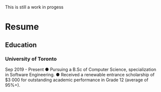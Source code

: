 <html>
  
<body>
  <p> This is still a work in progess </p>

  <h1>Resume</h1>

  <h2> Education </h2>

  <h3>University of Toronto</h3>
  <p>
    Sep 2019 - Present
    ● Pursuing a B.Sc of Computer Science, specialization in Software Engineering.
    ● Received a renewable entrance scholarship of $3 000 for outstanding academic
    performance in Grade 12 (average of 95%+).
  </p>


</body>

</html>
